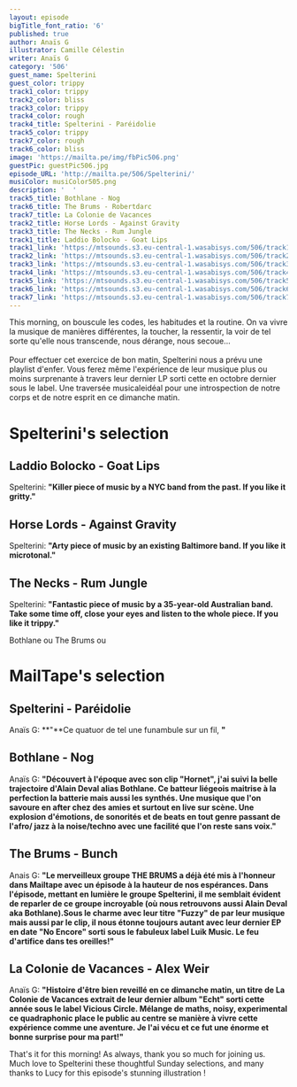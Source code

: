 ```yaml
---
layout: episode
bigTitle_font_ratio: '6'
published: true
author: Anaïs G
illustrator: Camille Célestin
writer: Anaïs G
category: '506'
guest_name: Spelterini
guest_color: trippy
track1_color: trippy
track2_color: bliss
track3_color: trippy
track4_color: rough
track4_title: Spelterini - Paréidolie
track5_color: trippy
track7_color: rough
track6_color: bliss
image: 'https://mailta.pe/img/fbPic506.png'
guestPic: guestPic506.jpg
episode_URL: 'http://mailta.pe/506/Spelterini/'
musiColor: musiColor505.png
description: '  '
track5_title: Bothlane - Nog
track6_title: The Brums - Robertdarc
track7_title: La Colonie de Vacances
track2_title: Horse Lords - Against Gravity
track3_title: The Necks - Rum Jungle
track1_title: Laddio Bolocko - Goat Lips
track1_link: 'https://mtsounds.s3.eu-central-1.wasabisys.com/506/track1.mp3'
track2_link: 'https://mtsounds.s3.eu-central-1.wasabisys.com/506/track2.mp3'
track3_link: 'https://mtsounds.s3.eu-central-1.wasabisys.com/506/track3.mp3'
track4_link: 'https://mtsounds.s3.eu-central-1.wasabisys.com/506/track4.mp3'
track5_link: 'https://mtsounds.s3.eu-central-1.wasabisys.com/506/track5.mp3'
track6_link: 'https://mtsounds.s3.eu-central-1.wasabisys.com/506/track6.mp3'
track7_link: 'https://mtsounds.s3.eu-central-1.wasabisys.com/506/track7.mp3'
---
```

<p id="introduction"> This morning, on bouscule les codes, les habitudes et la routine. On va vivre la musique de manières différentes, la toucher, la ressentir, la voir de tel sorte qu'elle nous transcende, nous dérange, nous secoue...
<br><br>
Pour effectuer cet exercice de bon matin, Spelterini nous a prévu une playlist d'enfer. Vous ferez même l'expérience de leur musique plus ou moins surprenante à travers leur dernier LP sorti cette en octobre dernier sous le label. Une traversée musicaleidéal pour une introspection de notre corps et de notre esprit en ce dimanche matin.
</p>

# Spelterini's selection

## Laddio Bolocko - Goat Lips
Spelterini: **"**Killer piece of music by a NYC band from the past. If you like it gritty.**"**

## Horse Lords - Against Gravity
Spelterini: **"**Arty piece of music by an existing Baltimore band. If you like it microtonal.**"**

## The Necks - Rum Jungle 
Spelterini: **"**Fantastic piece of music by a 35-year-old Australian band. Take some time off, close your eyes and listen to the whole piece. If you like it trippy.**"**

Bothlane ou The Brums ou 
# MailTape's selection

## Spelterini - Paréidolie
Anaïs G: **"**Ce quatuor  de tel une funambule sur un fil, **"**

## Bothlane - Nog 
Anaïs G: **"**Découvert à l'époque avec son clip "Hornet", j'ai suivi la belle trajectoire d'Alain Deval alias Bothlane. Ce batteur liégeois maitrise à la perfection la batterie mais aussi les synthés. Une musique que l'on savoure en after chez des amies et surtout en live sur scène. Une explosion d'émotions, de sonorités et de beats en tout genre passant de l'afro/ jazz à la noise/techno avec une facilité que l'on reste sans voix.**"**

## The Brums - Bunch
Anais G: **"**Le merveilleux groupe THE BRUMS a déjà été mis à l'honneur dans Mailtape avec un épisode à la hauteur de nos espérances. Dans l'épisode, mettant en lumière le groupe Spelterini, il me semblait évident de reparler de ce groupe incroyable (où nous retrouvons aussi Alain Deval aka Bothlane).Sous le charme avec leur titre "Fuzzy" de par leur musique mais aussi par le clip, il nous étonne toujours autant avec leur dernier EP en date "No Encore" sorti sous le fabuleux label Luik Music. Le feu d'artifice dans tes oreilles!**"**

## La Colonie de Vacances - Alex Weir 
Anaïs G: **"**Histoire d'être bien reveillé en ce dimanche matin, un titre de La Colonie de Vacances extrait de leur dernier album "Echt" sorti cette année sous le label Vicious Circle. Mélange de maths, noisy, experimental ce quadraphonic place le public au centre se manière à vivre cette expérience comme une aventure. Je l'ai vécu et ce fut une énorme et bonne surprise pour ma part!**"**

<p id="outroduction">That's it for this morning! As always, thank you so much for joining us. Much love to Spelterini these thoughtful Sunday selections, and many thanks to Lucy for this episode's stunning illustration !</p>
